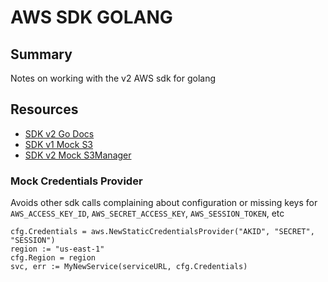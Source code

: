 # AWS SDK GOLANG

## Summary

Notes on working with the v2 AWS sdk for golang

## Resources

- [SDK v2 Go Docs](https://godoc.org/github.com/aws/aws-sdk-go-v2)
- [SDK v1 Mock S3](https://golangcode.com/mocking-s3-upload/)
- [SDK v2 Mock S3Manager](https://stackoverflow.com/questions/49742700/have-a-go-function-accept-different-structs-as-input-with-methods)

### Mock Credentials Provider

Avoids other sdk calls complaining about configuration or missing keys for
`AWS_ACCESS_KEY_ID`, `AWS_SECRET_ACCESS_KEY`, `AWS_SESSION_TOKEN`, etc

```golang
cfg.Credentials = aws.NewStaticCredentialsProvider("AKID", "SECRET", "SESSION")
region := "us-east-1"
cfg.Region = region
svc, err := MyNewService(serviceURL, cfg.Credentials)
```
